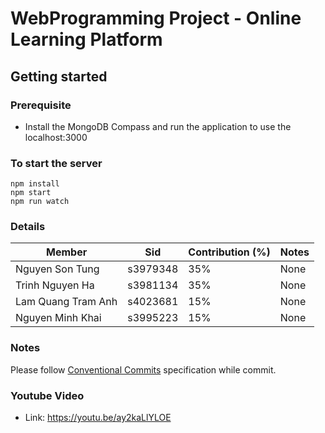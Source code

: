 # WebProgramming Project - Online Learning Platform

## Getting started

### Prerequisite
- Install the MongoDB Compass and run the application to use the localhost:3000

### To start the server
```
npm install
npm start
npm run watch
```

### Details
| Member             | Sid      | Contribution (%) | Notes |
|--------------------|----------|------------------|-------|
| Nguyen Son Tung    | s3979348 | 35%              | None  |
| Trinh Nguyen Ha    | s3981134 | 35%              | None  |
| Lam Quang Tram Anh | s4023681 | 15%              | None  |
| Nguyen Minh Khai   | s3995223 | 15%              | None  |


### Notes
Please follow [Conventional Commits](https://www.conventionalcommits.org/en/v1.0.0/) specification while commit.

### Youtube Video
- Link: https://youtu.be/ay2kaLlYLOE
